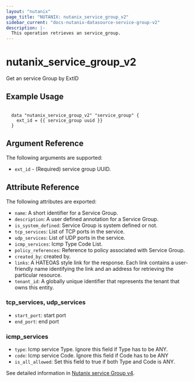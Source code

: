 ```yaml
---
layout: "nutanix"
page_title: "NUTANIX: nutanix_service_group_v2"
sidebar_current: "docs-nutanix-datasource-service-group-v2"
description: |-
  This operation retrieves an service_group.
---
```


# nutanix_service_group_v2

Get an service Group by ExtID

## Example Usage

```hcl

  data "nutanix_service_group_v2" "service_group" {
    ext_id = {{ service_group uuid }}
  }
```


## Argument Reference

The following arguments are supported:

* `ext_id` - (Required) service group UUID.

## Attribute Reference

The following attributes are exported:

* `name`: A short identifier for a Service Group.
* `description`: A user defined annotation for a Service Group.
* `is_system_defined`: Service Group is system defined or not.
* `tcp_services`: List of TCP ports in the service.
* `udp_services`: List of UDP ports in the service.
* `icmp_services`: Icmp Type Code List.
* `policy_references`: Reference to policy associated with Service Group.
* `created_by`: created by.
* `links`: A HATEOAS style link for the response. Each link contains a user-friendly name identifying the link and an address for retrieving the particular resource.
* `tenant_id`: A globally unique identifier that represents the tenant that owns this entity. 


### tcp_services, udp_services
* `start_port`: start port
* `end_port`: end port

### icmp_services
* `type`: Icmp service Type. Ignore this field if Type has to be ANY.
* `code`: Icmp service Code. Ignore this field if Code has to be ANY
* `is_all_allowed`: Set this field to true if both Type and Code is ANY.

See detailed information in [Nutanix service Group v4](https://developers.nutanix.com/api-reference?namespace=microseg&version=v4.0).